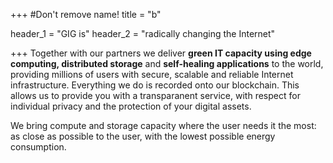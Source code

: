 +++
#Don't remove name!
title = "b"

header_1 = "GIG is"
header_2 = "radically changing the Internet"

+++
Together with our partners we deliver **green IT capacity using edge computing, distributed storage** and **self-healing applications** to the world, providing millions of users with secure, scalable and reliable Internet infrastructure. Everything we do is recorded onto our blockchain. This allows us to provide you with a transparanent service, with respect for individual privacy and the protection of your digital assets.

We bring compute and storage capacity where the user needs it the most: as close as possible to the user, with the lowest possible energy consumption.